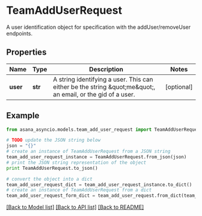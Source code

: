 # TeamAddUserRequest

A user identification object for specification with the addUser/removeUser endpoints.

## Properties

Name | Type | Description | Notes
------------ | ------------- | ------------- | -------------
**user** | **str** | A string identifying a user. This can either be the string \&quot;me\&quot;, an email, or the gid of a user. | [optional] 

## Example

```python
from asana_asyncio.models.team_add_user_request import TeamAddUserRequest

# TODO update the JSON string below
json = "{}"
# create an instance of TeamAddUserRequest from a JSON string
team_add_user_request_instance = TeamAddUserRequest.from_json(json)
# print the JSON string representation of the object
print TeamAddUserRequest.to_json()

# convert the object into a dict
team_add_user_request_dict = team_add_user_request_instance.to_dict()
# create an instance of TeamAddUserRequest from a dict
team_add_user_request_form_dict = team_add_user_request.from_dict(team_add_user_request_dict)
```
[[Back to Model list]](../README.md#documentation-for-models) [[Back to API list]](../README.md#documentation-for-api-endpoints) [[Back to README]](../README.md)


